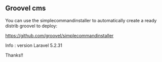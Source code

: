 ## Groovel cms ##

You can use the simplecommandinstaller to automatically create a ready distrib groovel to deploy:

https://github.com/groovel/simplecommandinstaller

Info : 
version Laravel 5.2.31


Thanks!!
